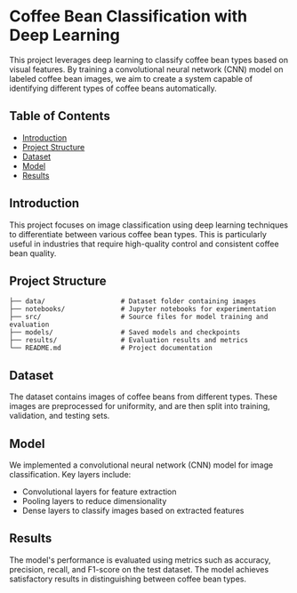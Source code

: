 # Coffee Bean Classification with Deep Learning

This project leverages deep learning to classify coffee bean types based on visual features. By training a convolutional neural network (CNN) model on labeled coffee bean images, we aim to create a system capable of identifying different types of coffee beans automatically.

## Table of Contents

- [Introduction](#introduction)
- [Project Structure](#project-structure)
- [Dataset](#dataset)
- [Model](#model)
- [Results](#results)

## Introduction

This project focuses on image classification using deep learning techniques to differentiate between various coffee bean types. This is particularly useful in industries that require high-quality control and consistent coffee bean quality.

## Project Structure

```plaintext
├── data/                   # Dataset folder containing images
├── notebooks/              # Jupyter notebooks for experimentation
├── src/                    # Source files for model training and evaluation
├── models/                 # Saved models and checkpoints
├── results/                # Evaluation results and metrics
└── README.md               # Project documentation
```

## Dataset
The dataset contains images of coffee beans from different types. These images are preprocessed for uniformity, and are then split into training, validation, and testing sets.

## Model
We implemented a convolutional neural network (CNN) model for image classification. Key layers include:

- Convolutional layers for feature extraction
- Pooling layers to reduce dimensionality
- Dense layers to classify images based on extracted features

## Results
The model's performance is evaluated using metrics such as accuracy, precision, recall, and F1-score on the test dataset. The model achieves satisfactory results in distinguishing between coffee bean types.





